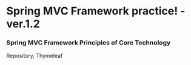 # Spring MVC Framework practice! - ver.1.2
### Spring MVC Framework Principles of Core Technology

Repository, Thymeleaf

